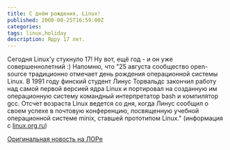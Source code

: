 ```yaml
---
title: С днём рождения, Linux!
published: 2008-08-25T16:59:00Z
categories: 
tags: linux,holiday
description: Ядру 17 лет.
---
```


Сегодня Linux'у стукнуло 17! Ну вот, ещё год - и он уже совершеннолетний :)
Напомню, что "25 августа сообщество open-source традиционно отмечает день рождения операционной системы Linux. В 1991 году финский студент Линус Торвальдс закончил работу над самой первой версией ядра Linux и портировал на созданную им операционную систему командный интерпретатор bash и компилятор gcc. Отсчет возраста Linux ведется со дня, когда Линус сообщил о своем успехе в почтовую конференцию, посвященную учебной операционной системе minix, ставшей прототипом Linux." (информация с <a href="http://linux.org.ru/">linux.org.ru</a>)

[Оригинальная новость на ЛОРе](http://www.linux.org.ru/view-message.jsp?msgid=3043817&lastmod=1219681743524)
